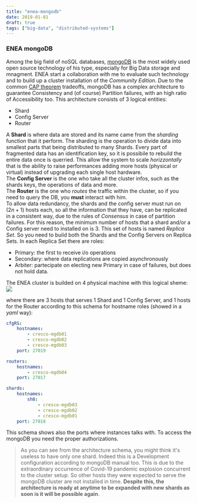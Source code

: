 ```yaml
---
title: "enea-mongodb"
date: 2019-01-01
draft: true
tags: ["big-data", "distributed-systems"]
---
```


### ENEA mongoDB
Among the big field of noSQL databases, [mongoDB](https://www.mongodb.com/) is the most widely used open source technology of his type, especially for Big Data storage and mnagment. ENEA start a collaboration with me to evaluate such technology and to build up a cluster installation of the *Community Edition*. Due to the common [CAP theorem](https://en.wikipedia.org/wiki/CAP_theorem) tradeoffs, mongoDB has a complex architecture to guarantee Consistency and (of course) Partition failures, with an high ratio of Accessibility too. This architecture consists of 3 logical entities:
											
* Shard
* Config Server
* Router
														
A **Shard** is where data are stored and its name came from the *sharding* function that it perform. The sharding is the operation to divide data into smallest parts that being distributed to many Shards. Every part of fragmented data has an identification key, so it is possibile to rebuild the entire data once is querried. This allow the system to scale *horizzontally* that is the ability to raise performances adding more hosts (physical or virtual) instead of upgrading each single host hardware.  
The **Config Server** is the one who take all the cluster infos, such as the shards keys, the operations of data and more.  
The **Router** is the one who *routes* the traffic within the cluster, so if you need to query the DB, you **must** interact with him.  
To allow data redundancy, the shards and the config server must run on ($2n+1$) hosts each, so all the information that they have, can be replicated in a consistent way, due to the rules of *Consensus* in case of partition failures. For this reason, the minimum number of hosts that a shard and/or a Config server need to installed on is 3. This set of hosts is named *Replica Set*. So you need to build both the Shards and the Config Servers on Replica Sets. In each Replica Set there are roles:
														
* Primary: the first to receive i/o operations
* Secondary: where data replications are copied asynchronously
* Arbiter: partecipate on electing new Primary in case of failures, but does not hold data.
																	
The ENEA cluster is builded on 4 physical machine with this logical sheme:  
![](/puccini/imgs/sharded-cluster-arch.png?raw=true)

where there are 3 hosts that serves 1 Shard and 1 Config Server, and 1 hosts for the Router according to this schema for hostname roles (showed in a *yaml* way):
```yaml
cfgRS:
	hostnames:
		- cresco-mgdb01
		- cresco-mgdb02
		- cresco-mgdb03
	port: 27019

routers:
	hostnames:
		- cresco-mgdb04
	port: 27017

shards:
	hostnames:
		sh0:
			- cresco-mgdb03
			- cresco-mgdb02
			- cresco-mgdb01																 
	port: 27018
```
This schema shows also the ports where instances talks with. To access the mongoDB you need the proper authorizations.  

>As you can see from the architecture schema, you might think it's useless to have only one shard. Indeed this is a Development configuration according to mongoDB manual too. This is due to the extraordinary occurrence of Covid-19 pandemic explosion concurrent to the cluster setup. So other hosts they were expected to serve the mongoDB cluster are not installed in time. **Despite this, the architecture is ready at anytime to be expanded with new shards as soon is it will be possible again**.
